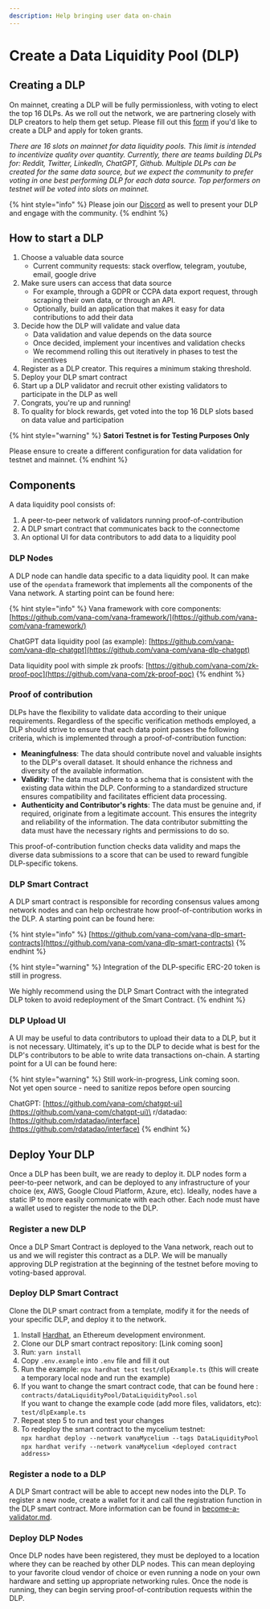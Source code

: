 ```yaml
---
description: Help bringing user data on-chain
---
```


# Create a Data Liquidity Pool (DLP)

## Creating a DLP

On mainnet, creating a DLP will be fully permissionless, with voting to elect the top 16 DLPs. As we roll out the network, we are partnering closely with DLP creators to help them get setup. Please fill out this [form](https://docs.google.com/forms/d/e/1FAIpQLSfB\_puqABBqCUZCFfjKihp7qc4V1wCv9APn86ijHNeBs93xyw/viewform) if you'd like to create a DLP and apply for token grants.&#x20;

_There are 16 slots on mainnet for data liquidity pools. This limit is intended to incentivize quality over quantity. Currently, there are teams building DLPs for: Reddit, Twitter, LinkedIn, ChatGPT, Github. Multiple DLPs can be created for the same data source, but we expect the community to prefer voting in one best performing DLP for each data source. Top performers on testnet will be voted into slots on mainnet._

{% hint style="info" %}
Please join our [Discord](https://discord.com/invite/Wv2vtBazMR) as well to present your DLP and engage with the community.
{% endhint %}

## How to start a DLP

1. Choose a valuable data source
   * Current community requests: stack overflow, telegram, youtube, email, google drive
2. Make sure users can access that data source
   * For example, through a GDPR or CCPA data export request, through scraping their own data, or through an API.&#x20;
   * Optionally, build an application that makes it easy for data contributions to add their data
3. Decide how the DLP will validate and value data
   * Data validation and value depends on the data source
   * Once decided, implement your incentives and validation checks
   * We recommend rolling this out iteratively in phases to test the incentives
4. Register as a DLP creator. This requires a minimum staking threshold.&#x20;
5. Deploy your DLP smart contract
6. Start up a DLP validator and recruit other existing validators to participate in the DLP as well
7. Congrats, you're up and running!
8. To quality for block rewards, get voted into the top 16 DLP slots based on data value and participation

{% hint style="warning" %}
**Satori Testnet is for Testing Purposes Only**

Please ensure to create a different configuration for data validation for testnet and mainnet.
{% endhint %}

## Components

A data liquidity pool consists of:

1. A peer-to-peer network of validators running proof-of-contribution
2. A DLP smart contract that communicates back to the connectome&#x20;
3. An optional UI for data contributors to add data to a liquidity pool

### DLP Nodes

A DLP node can handle data specific to a data liquidity pool. It can make use of the `opendata` framework that implements all the components of the Vana network. A starting point can be found here:&#x20;

{% hint style="info" %}
Vana framework with core components: [https://github.com/vana-com/vana-framework/](https://github.com/vana-com/vana-framework/)

ChatGPT data liquidity pool (as example): [https://github.com/vana-com/vana-dlp-chatgpt](https://github.com/vana-com/vana-dlp-chatgpt)

Data liquidity pool with simple zk proofs: [https://github.com/vana-com/zk-proof-poc](https://github.com/vana-com/zk-proof-poc)
{% endhint %}

### Proof of contribution

DLPs have the flexibility to validate data according to their unique requirements. Regardless of the specific verification methods employed, a DLP should strive to ensure that each data point passes the following criteria, which is implemented through a proof-of-contribution function:

* **Meaningfulness**: The data should contribute novel and valuable insights to the DLP's overall dataset. It should enhance the richness and diversity of the available information.
* **Validity**: The data must adhere to a schema that is consistent with the existing data within the DLP. Conforming to a standardized structure ensures compatibility and facilitates efficient data processing.
* **Authenticity and Contributor's rights**: The data must be genuine and, if required, originate from a legitimate account. This ensures the integrity and reliability of the information. The data contributor submitting the data must have the necessary rights and permissions to do so.&#x20;

This proof-of-contribution function checks data validity and maps the diverse data submissions to a score that can be used to reward fungible DLP-specific tokens.&#x20;

### DLP Smart Contract

A DLP smart contract is responsible for recording consensus values among network nodes and can help orchestrate how proof-of-contribution works in the DLP. A starting point can be found here:

{% hint style="info" %}
[https://github.com/vana-com/vana-dlp-smart-contracts](https://github.com/vana-com/vana-dlp-smart-contracts)
{% endhint %}

{% hint style="warning" %}
Integration of the DLP-specific ERC-20 token is still in progress.&#x20;

We highly recommend using the DLP Smart Contract with the integrated DLP token to avoid redeployment of the Smart Contract.
{% endhint %}

### DLP Upload UI

A UI may be useful to data contributors to upload their data to a DLP, but it is not necessary. Ultimately, it's up to the DLP to decide what is best for the DLP's contributors to be able to write data transactions on-chain. A starting point for a UI can be found here:&#x20;

{% hint style="warning" %}
Still work-in-progress, Link coming soon.\
Not yet open source - need to sanitize repos before open sourcing

ChatGPT: [https://github.com/vana-com/chatgpt-ui](https://github.com/vana-com/chatgpt-ui)\
r/datadao: [https://github.com/rdatadao/interface](https://github.com/rdatadao/interface)
{% endhint %}

## Deploy Your DLP

Once a DLP has been built, we are ready to deploy it. DLP nodes form a peer-to-peer network, and can be deployed to any infrastructure of your choice (ex, AWS, Google Cloud Platform, Azure, etc). Ideally, nodes have a static IP to more easily communicate with each other. Each node must have a wallet used to register the node to the DLP.

### Register a new DLP

Once a DLP Smart Contract is deployed to the Vana network, reach out to us and we will register this contract as a DLP. We will be manually approving DLP registration at the beginning of the testnet before moving to voting-based approval.&#x20;

### Deploy DLP Smart Contract

Clone the DLP smart contract from a template, modify it for the needs of your specific DLP, and deploy it to the network.&#x20;

1. Install [Hardhat](https://hardhat.org/hardhat-runner/docs/getting-started#installation), an Ethereum development environment.
2. Clone our DLP smart contract repository: \[Link coming soon]
3. Run: `yarn install`
4. Copy `.env.example` into `.env` file and fill it out&#x20;
5. Run the example: `npx hardhat test test/dlpExample.ts`  (this will create a temporary local node and run the example)
6. If you want to change the smart contract code, that can be found here : `contracts/dataLiquidityPool/DataLiquidityPool.sol`\
   If you want to change the example code (add more files, validators, etc): \
   `test/dlpExample.ts`
7. Repeat step 5 to run and test your changes
8. To redeploy the smart contract to the mycelium testnet:\
   `npx hardhat deploy --network vanaMycelium --tags DataLiquidityPool`\
   `npx hardhat verify --network vanaMycelium <deployed contract address>`

### Register a node to a DLP

A DLP Smart contract will be able to accept new nodes into the DLP. To register a new node, create a wallet for it and call the registration function in the DLP smart contract. More information can be found in [become-a-validator.md](become-a-validator.md "mention").&#x20;

### Deploy DLP Nodes

Once DLP nodes have been registered, they must be deployed to a location where they can be reached by other DLP nodes. This can mean deploying to your favorite cloud vendor of choice or even running a node on your own hardware and setting up appropriate networking rules. Once the node is running, they can begin serving proof-of-contribution requests within the DLP.
